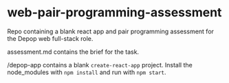 # web-pair-programming-assessment
Repo containing a blank react app and pair programming assessment for the Depop web full-stack role.

assessment.md contains the brief for the task.

/depop-app contains a blank `create-react-app` project. Install the node_modules with `npm install` and run with `npm start`.
